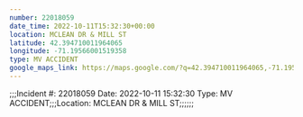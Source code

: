 ```yaml
---
number: 22018059
date_time: 2022-10-11T15:32:30+00:00
location: MCLEAN DR & MILL ST
latitude: 42.394710011964065
longitude: -71.19566001519358
type: MV ACCIDENT
google_maps_link: https://maps.google.com/?q=42.394710011964065,-71.19566001519358
---
```


;;;Incident #: 22018059  Date: 2022-10-11 15:32:30   Type: MV ACCIDENT;;;Location: MCLEAN DR & MILL ST;;;;;;
